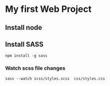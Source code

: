 # My first Web Project

## Install node


## Install SASS
```
npm install -g sass
```

### Watch scss file changes 
```
sass --watch scss/styles.scss  css/styles.css
```